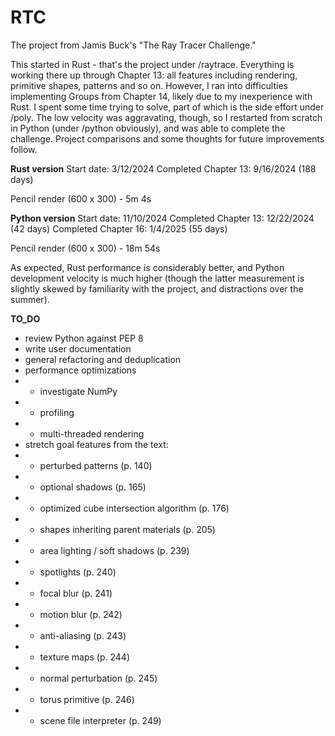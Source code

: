 # RTC
The project from Jamis Buck's "The Ray Tracer Challenge."

This started in Rust - that's the project under /raytrace. Everything is working there up through Chapter 
13: all features including rendering, primitive shapes, patterns and so on. However, I ran into difficulties 
implementing Groups from Chapter 14, likely due to my inexperience with Rust. I spent some time trying to 
solve, part of which is the side effort under /poly. The low velocity was aggravating, though, so I 
restarted from scratch in Python (under /python obviously), and was able to complete the challenge. Project 
comparisons and some thoughts for future improvements follow.

**Rust version**
Start date: 3/12/2024
Completed Chapter 13: 9/16/2024 (188 days)

Pencil render (600 x 300) - 5m 4s

**Python version**
Start date: 11/10/2024
Completed Chapter 13: 12/22/2024 (42 days)
Completed Chapter 16: 1/4/2025 (55 days)

Pencil render (600 x 300) - 18m 54s

As expected, Rust performance is considerably better, and Python development velocity is much higher (though
the latter measurement is slightly skewed by familiarity with the project, and distractions over the summer).

**TO_DO**
* review Python against PEP 8
* write user documentation
* general refactoring and deduplication
* performance optimizations
* * investigate NumPy
* * profiling
* * multi-threaded rendering
* stretch goal features from the text:
* * perturbed patterns (p. 140)
* * optional shadows (p. 165)
* * optimized cube intersection algorithm (p. 176)
* * shapes inheriting parent materials (p. 205)
* * area lighting / soft shadows (p. 239)
* * spotlights (p. 240)
* * focal blur (p. 241)
* * motion blur (p. 242)
* * anti-aliasing (p. 243)
* * texture maps (p. 244)
* * normal perturbation (p. 245)
* * torus primitive (p. 246)
* * scene file interpreter (p. 249)
